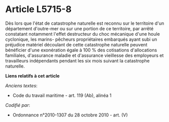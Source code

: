 # Article L5715-8

Dès lors que l'état de catastrophe naturelle est reconnu sur le territoire d'un département d'outre-mer ou sur une portion de
ce territoire, par arrêté constatant notamment l'effet destructeur du choc mécanique d'une houle cyclonique, les marins-
pêcheurs propriétaires embarqués ayant subi un préjudice matériel découlant de cette catastrophe naturelle peuvent bénéficier
d'une exonération égale à 100 % des cotisations d'allocations familiales, d'assurance maladie et d'assurance vieillesse des
employeurs et travailleurs indépendants pendant les six mois suivant la catastrophe naturelle.

**Liens relatifs à cet article**

_Anciens textes_:

  - Code du travail maritime - art. 119 (Ab), alinéa 1

_Codifié par_:

  - Ordonnance n°2010-1307 du 28 octobre 2010 - art. (V)
